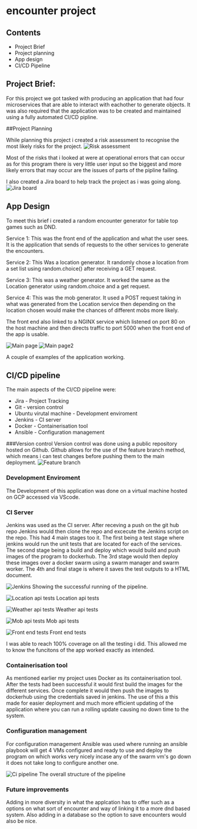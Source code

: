 # encounter project

## Contents
* Project Brief
* Project planning
* App design
* CI/CD Pipeline

## Project Brief:
For this project we got tasked with producing an application that had four microservices that are able to interact with eachother to generate objects. 
It was also required that the application was to be created and maintained using a fully automated CI/CD pipline.

##Project Planning

While planning this project i created a risk assessment to recognise the most likely risks for the project.
![Risk assessment](https://github.com/QAEdd/encounterproj/blob/master/encounterpics/risk%20assessment.png)

Most of the risks that i looked at were at operational errors that can occur as for this program there is very little user input so the biggest and more likely errors that
may occur are the issues of parts of the pipline failing.

I also created a Jira board to help track the project as i was going along.
![Jira board](https://github.com/QAEdd/encounterproj/blob/master/encounterpics/kanbanboard.png)

## App Design

To meet this brief i created a random encounter generator for table top games such as DND. 

Service 1: This was the front end of the application and what the user sees. It is the application that sends of requests to the other services to generate the encounters.

Service 2: This Was a location generator. It randomly chose a location from a set list using random.choice() after receiving a GET request.

Service 3: This was a weather generator. It worked the same as the Location generator using random.choice and a get request.  

Service 4: This was the mob generator. It used a POST request taking in what was generated from the Location service then depending on the location chosen would make the
chances of different mobs more likely.

The front end also linked to a NGINX service which listened on port 80 on the host machine and then directs traffic to port 5000 when the front end of the app is usable.

![Main page](https://github.com/QAEdd/encounterproj/blob/master/encounterpics/main%20page.png)
![Main page2](https://github.com/QAEdd/encounterproj/blob/master/encounterpics/Main%20page22.png)

A couple of examples of the application working.

## CI/CD pipeline

The main aspects of the CI/CD pipeline were:
* Jira - Project Tracking
* Git - version control
* Ubuntu virutal machine - Development enviroment
* Jenkins - CI server  
* Docker - Containerisation tool
* Ansible - Configuration management

###Version control 
Version control was done using a public repository hosted on Github. Github allows for the use of the feature branch method, which means i can test changes before pushing them to the main deployment.
![Feature branch](https://github.com/QAEdd/encounterproj/blob/master/encounterpics/featurebranch.png)

### Development Enviroment
The Development of this application was done on a virtual machine hosted on GCP accessed via VScode.

### CI Server

Jenkins was used as the CI server. After receving a push on the git hub repo Jenkins would then clone the repo and excecute the Jenkins script on the repo. This had 4 main stages too it. The first being a test stage where jenkins would run the unit tests that are located for each of the services. The second stage being a build and deploy which would build and push images of the program to dockerhub. The 3rd stage would then deploy these images over a docker swarm using a swarm manager and swarm worker. The 4th and final stage is where it saves the test outputs to a HTML document.

![Jenkins](https://github.com/QAEdd/encounterproj/blob/master/encounterpics/jenkins%20working.png)
Showing the successful running of the pipeline.

![Location api tests](https://github.com/QAEdd/encounterproj/blob/master/encounterpics/locaitonapitest.png)
Location api tests

![Weather api tests](https://github.com/QAEdd/encounterproj/blob/master/encounterpics/weather%20api%20tests.png)
Weather api tests

![Mob api tests](https://github.com/QAEdd/encounterproj/blob/master/encounterpics/mobapitests.png)
Mob api tests

![Front end tests](https://github.com/QAEdd/encounterproj/blob/master/encounterpics/frontendtest.png)
Front end tests

I was able to reach 100% coverage on all the testing i did. This allowed me to know the funcitons of the app worked exactly as intended.


### Containerisation tool
As mentioned earlier my project uses Docker as its containerisation tool. After the tests had been successful it would first build the images for the different services. Once complete it would then push the images to dockerhub using the credentials saved in jenkins. The use of this a this made for easier deployment and much more efficient updating of the application where you can run a rolling update causing no down time to the system.

### Configuration management
For configuration management Ansible was used where running an ansible playbook will get 4 VMs configured and ready to use and deploy the program on which works very nicely incase any of the swarm vm's go down it does not take long to configure another one.

![Ci pipeline](https://github.com/QAEdd/encounterproj/blob/master/encounterpics/cipipeline.png)
The overall structure of the pipeline

### Future improvements
Adding in more diversity in what the applcation has to offer such as a options on what sort of encounter and way of linking it to a more dnd based system. Also adding in a database so the option to save encounters would also be nice.

